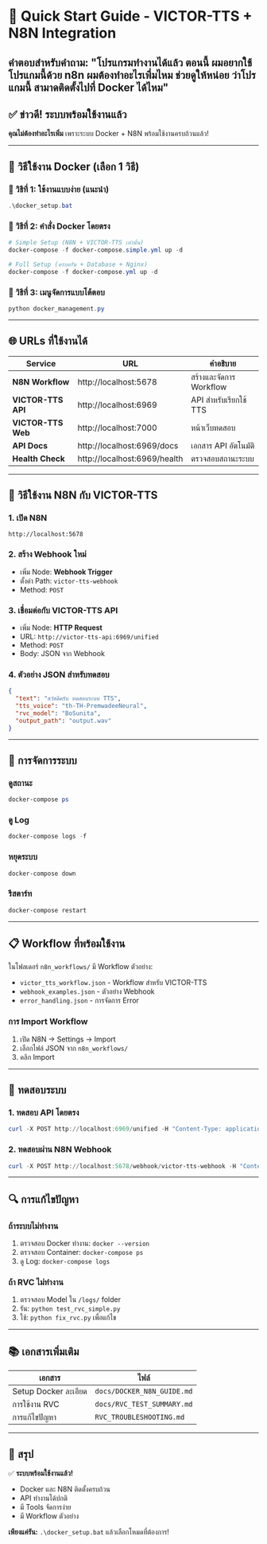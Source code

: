 # 🚀 Quick Start Guide - VICTOR-TTS + N8N Integration

## คำตอบสำหรับคำถาม: "โปรแกรมทำงานได้แล้ว ตอนนี้ ผมอยากใช้โปรแกมนี้ด้วย n8n ผมต้องทำอะไรเพี่มไหม ช่วยดูให้หน่อย ว่าโปรแกมนี้ สามาดติดตั้งไปที่ Docker ได้ไหม"

## ✅ ข่าวดี! ระบบพร้อมใช้งานแล้ว

**คุณไม่ต้องทำอะไรเพิ่ม** เพราะระบบ Docker + N8N พร้อมใช้งานครบถ้วนแล้ว!

---

## 🐳 วิธีใช้งาน Docker (เลือก 1 วิธี)

### 🔹 วิธีที่ 1: ใช้งานแบบง่าย (แนะนำ)
```powershell
.\docker_setup.bat
```

### 🔹 วิธีที่ 2: คำสั่ง Docker โดยตรง
```powershell
# Simple Setup (N8N + VICTOR-TTS เท่านั้น)
docker-compose -f docker-compose.simple.yml up -d

# Full Setup (ครบครัน + Database + Nginx)
docker-compose -f docker-compose.yml up -d
```

### 🔹 วิธีที่ 3: เมนูจัดการแบบโต้ตอบ
```powershell
python docker_management.py
```

---

## 🌐 URLs ที่ใช้งานได้

| Service | URL | คำอธิบาย |
|---------|-----|----------|
| **N8N Workflow** | http://localhost:5678 | สร้างและจัดการ Workflow |
| **VICTOR-TTS API** | http://localhost:6969 | API สำหรับเรียกใช้ TTS |
| **VICTOR-TTS Web** | http://localhost:7000 | หน้าเว็บทดสอบ |
| **API Docs** | http://localhost:6969/docs | เอกสาร API อัตโนมัติ |
| **Health Check** | http://localhost:6969/health | ตรวจสอบสถานะระบบ |

---

## 🤖 วิธีใช้งาน N8N กับ VICTOR-TTS

### 1. เปิด N8N
```
http://localhost:5678
```

### 2. สร้าง Webhook ใหม่
- เพิ่ม Node: **Webhook Trigger**
- ตั้งค่า Path: `victor-tts-webhook`
- Method: `POST`

### 3. เชื่อมต่อกับ VICTOR-TTS API
- เพิ่ม Node: **HTTP Request**
- URL: `http://victor-tts-api:6969/unified`
- Method: `POST`
- Body: JSON จาก Webhook

### 4. ตัวอย่าง JSON สำหรับทดสอบ
```json
{
  "text": "สวัสดีครับ ทดสอบระบบ TTS",
  "tts_voice": "th-TH-PremwadeeNeural",
  "rvc_model": "BoSunita",
  "output_path": "output.wav"
}
```

---

## 🔧 การจัดการระบบ

### ดูสถานะ
```powershell
docker-compose ps
```

### ดู Log
```powershell
docker-compose logs -f
```

### หยุดระบบ
```powershell
docker-compose down
```

### รีสตาร์ท
```powershell
docker-compose restart
```

---

## 📋 Workflow ที่พร้อมใช้งาน

ในโฟลเดอร์ `n8n_workflows/` มี Workflow ตัวอย่าง:
- `victor_tts_workflow.json` - Workflow สำหรับ VICTOR-TTS
- `webhook_examples.json` - ตัวอย่าง Webhook
- `error_handling.json` - การจัดการ Error

### การ Import Workflow
1. เปิด N8N → Settings → Import
2. เลือกไฟล์ JSON จาก `n8n_workflows/`
3. คลิก Import

---

## 🎯 ทดสอบระบบ

### 1. ทดสอบ API โดยตรง
```powershell
curl -X POST http://localhost:6969/unified -H "Content-Type: application/json" -d "{\"text\":\"สวัสดี\",\"tts_voice\":\"th-TH-PremwadeeNeural\"}"
```

### 2. ทดสอบผ่าน N8N Webhook
```powershell
curl -X POST http://localhost:5678/webhook/victor-tts-webhook -H "Content-Type: application/json" -d "{\"text\":\"ทดสอบ N8N\",\"tts_voice\":\"th-TH-PremwadeeNeural\"}"
```

---

## 🔍 การแก้ไขปัญหา

### ถ้าระบบไม่ทำงาน
1. ตรวจสอบ Docker ทำงาน: `docker --version`
2. ตรวจสอบ Container: `docker-compose ps`
3. ดู Log: `docker-compose logs`

### ถ้า RVC ไม่ทำงาน
1. ตรวจสอบ Model ใน `/logs/` folder
2. รัน: `python test_rvc_simple.py`
3. ใช้: `python fix_rvc.py` เพื่อแก้ไข

---

## 📚 เอกสารเพิ่มเติม

| เอกสาร | ไฟล์ |
|---------|------|
| Setup Docker ละเอียด | `docs/DOCKER_N8N_GUIDE.md` |
| การใช้งาน RVC | `docs/RVC_TEST_SUMMARY.md` |
| การแก้ไขปัญหา | `RVC_TROUBLESHOOTING.md` |

---

## 🎉 สรุป

✅ **ระบบพร้อมใช้งานแล้ว!**
- Docker และ N8N ติดตั้งครบถ้วน
- API ทำงานได้ปกติ
- มี Tools จัดการง่าย
- มี Workflow ตัวอย่าง

**เพียงแค่รัน:** `.\docker_setup.bat` แล้วเลือกโหมดที่ต้องการ!
